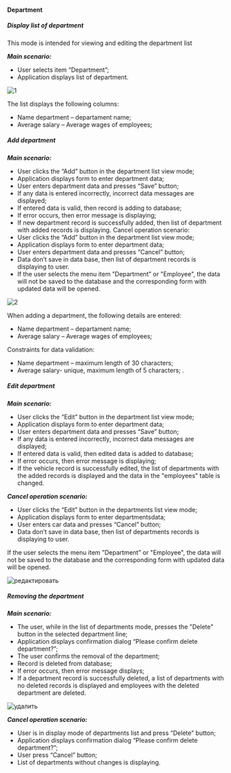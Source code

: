 #### Department
##### Display list of department
This mode is intended for viewing and editing the department list 

___Main scenario:___ 
* User selects item “Department”; 
* Application displays list of department. 

![1](https://user-images.githubusercontent.com/65542353/127387862-ace08915-3504-4c30-b775-319e18a02409.png)

The list displays the following columns: 
* Name department – departament name; 
* Average salary – Average wages of employees; 


##### Add department
___Main scenario:___ 
* User clicks the “Add” button in the department list view mode; 
* Application displays form to enter department data; 
* User enters department data and presses “Save” button;
* If any data is entered incorrectly, incorrect data messages are displayed; 
* If entered data is valid, then record is adding to database; 
* If error occurs, then error message is displaying; 
* If new department record is successfully added, then list of department with added records is displaying. 
Cancel operation scenario: 
* User clicks the “Add” button in the department list view mode;
* Application displays form to enter department data; 
* User enters department data and presses “Cancel” button;
* Data don’t save in data base, then list of department records is displaying to user. 
* If the user selects the menu item ”Department” or "Employee", the data will not be saved to the database and the corresponding form with updated data will be opened. 

![2](https://user-images.githubusercontent.com/65542353/127388666-6bee0a67-c101-4f5c-a217-d147a66aa396.png)

When adding a department, the following details are entered: 
* Name department – departament name; 
* Average salary – Average wages of employees; 

Constraints for data validation:

* Name department – maximum length of 30 characters; 
* Average salary- unique, maximum length of 5 characters; . 
 ##### Edit department
___Main scenario:___ 
* User clicks the “Edit” button in the department list view mode; 
* Application displays form to enter department data;
* User enters department data and presses “Save” button; 
* If any data is entered incorrectly, incorrect data messages are displayed; 
* If entered data is valid, then edited data is added to database; 
* If error occurs, then error message is displaying; 
* If the vehicle record is successfully edited, the list of departments with the added records is displayed and the data in the "employees" table is changed.

___Cancel operation scenario:___ 
* User clicks the “Edit” button in the departments list view mode;
* Application displays form to enter departmentsdata; 
* User enters car data and presses “Cancel” button; 
* Data don’t save in data base, then list of departments records is displaying to user.

If the user selects the menu item ”Department” or "Employee", the data will not be saved to the database and the corresponding form with updated data will be opened.

![редактировать](https://user-images.githubusercontent.com/65542353/127388771-dee34b02-ea34-49c5-9511-cdb05d5894e1.png)

##### Removing the department
___Main scenario:___ 
* The user, while in the list of departments mode, presses the "Delete" button in the selected department line; 
* Application displays confirmation dialog “Please confirm delete department?”; 
* The user confirms the removal of the department; 
* Record is deleted from database; 
* If error occurs, then error message displays; 
* If a department record is successfully deleted, a list of departments with no deleted records is displayed and employees with the deleted department are deleted.

![удалить](https://user-images.githubusercontent.com/65542353/127388802-c8d1113f-3bb6-4fa5-b2ad-f5633a0da100.png)

___Cancel operation scenario:___
* User is in display mode of departments list and press “Delete” button; 
* Application displays confirmation dialog “Please confirm delete department?”; 
* User press “Cancel” button; 
* List of departments without changes is displaying. 

